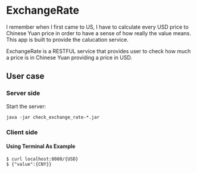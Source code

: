 # ExchangeRate
I remember when I first came to US, I have to calculate every USD price to Chinese Yuan price in order to have a sense of how really the value means.  This app is built to provide the calucation service.

ExchangeRate is a RESTFUL service that provides user to check how much a price is in Chinese Yuan providing a price in USD. 

## User case
### Server side
Start the server:

```console
java -jar check_exchange_rate-*.jar
```

### Client side
#### Using Terminal As Example
```console
$ curl localhost:8080/{USD}
$ {"value":{CNY}}
```


